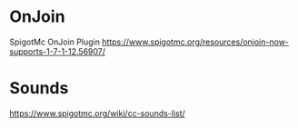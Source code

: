# OnJoin
SpigotMc OnJoin Plugin
https://www.spigotmc.org/resources/onjoin-now-supports-1-7-1-12.56907/

# Sounds 
https://www.spigotmc.org/wiki/cc-sounds-list/
